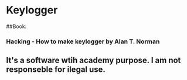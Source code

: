 # Keylogger

##Book:
###	Hacking - How to make keylogger by Alan T. Norman

## It's a software wtih academy purpose. I am not responseble for ilegal use.
